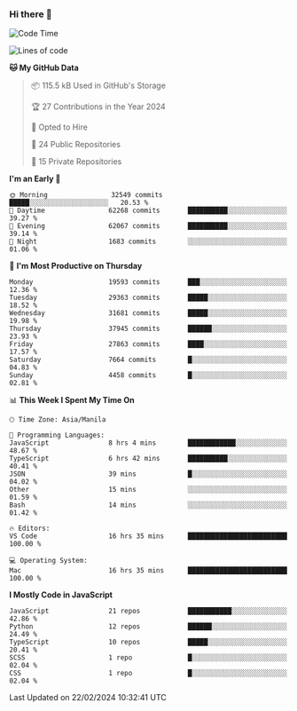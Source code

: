 ### Hi there 👋

<!--START_SECTION:waka-->
![Code Time](http://img.shields.io/badge/Code%20Time-578%20hrs%2010%20mins-blue)

![Lines of code](https://img.shields.io/badge/From%20Hello%20World%20I%27ve%20Written-63.1%20million%20lines%20of%20code-blue)

**🐱 My GitHub Data** 

> 📦 115.5 kB Used in GitHub's Storage 
 > 
> 🏆 27 Contributions in the Year 2024
 > 
> 💼 Opted to Hire
 > 
> 📜 24 Public Repositories 
 > 
> 🔑 15 Private Repositories 
 > 
**I'm an Early 🐤** 

```text
🌞 Morning                32549 commits       █████░░░░░░░░░░░░░░░░░░░░   20.53 % 
🌆 Daytime                62268 commits       ██████████░░░░░░░░░░░░░░░   39.27 % 
🌃 Evening                62067 commits       ██████████░░░░░░░░░░░░░░░   39.14 % 
🌙 Night                  1683 commits        ░░░░░░░░░░░░░░░░░░░░░░░░░   01.06 % 
```
📅 **I'm Most Productive on Thursday** 

```text
Monday                   19593 commits       ███░░░░░░░░░░░░░░░░░░░░░░   12.36 % 
Tuesday                  29363 commits       █████░░░░░░░░░░░░░░░░░░░░   18.52 % 
Wednesday                31681 commits       █████░░░░░░░░░░░░░░░░░░░░   19.98 % 
Thursday                 37945 commits       ██████░░░░░░░░░░░░░░░░░░░   23.93 % 
Friday                   27863 commits       ████░░░░░░░░░░░░░░░░░░░░░   17.57 % 
Saturday                 7664 commits        █░░░░░░░░░░░░░░░░░░░░░░░░   04.83 % 
Sunday                   4458 commits        █░░░░░░░░░░░░░░░░░░░░░░░░   02.81 % 
```


📊 **This Week I Spent My Time On** 

```text
🕑︎ Time Zone: Asia/Manila

💬 Programming Languages: 
JavaScript               8 hrs 4 mins        ████████████░░░░░░░░░░░░░   48.67 % 
TypeScript               6 hrs 42 mins       ██████████░░░░░░░░░░░░░░░   40.41 % 
JSON                     39 mins             █░░░░░░░░░░░░░░░░░░░░░░░░   04.02 % 
Other                    15 mins             ░░░░░░░░░░░░░░░░░░░░░░░░░   01.59 % 
Bash                     14 mins             ░░░░░░░░░░░░░░░░░░░░░░░░░   01.42 % 

🔥 Editors: 
VS Code                  16 hrs 35 mins      █████████████████████████   100.00 % 

💻 Operating System: 
Mac                      16 hrs 35 mins      █████████████████████████   100.00 % 
```

**I Mostly Code in JavaScript** 

```text
JavaScript               21 repos            ███████████░░░░░░░░░░░░░░   42.86 % 
Python                   12 repos            ██████░░░░░░░░░░░░░░░░░░░   24.49 % 
TypeScript               10 repos            █████░░░░░░░░░░░░░░░░░░░░   20.41 % 
SCSS                     1 repo              █░░░░░░░░░░░░░░░░░░░░░░░░   02.04 % 
CSS                      1 repo              █░░░░░░░░░░░░░░░░░░░░░░░░   02.04 % 
```




 Last Updated on 22/02/2024 10:32:41 UTC
<!--END_SECTION:waka-->
